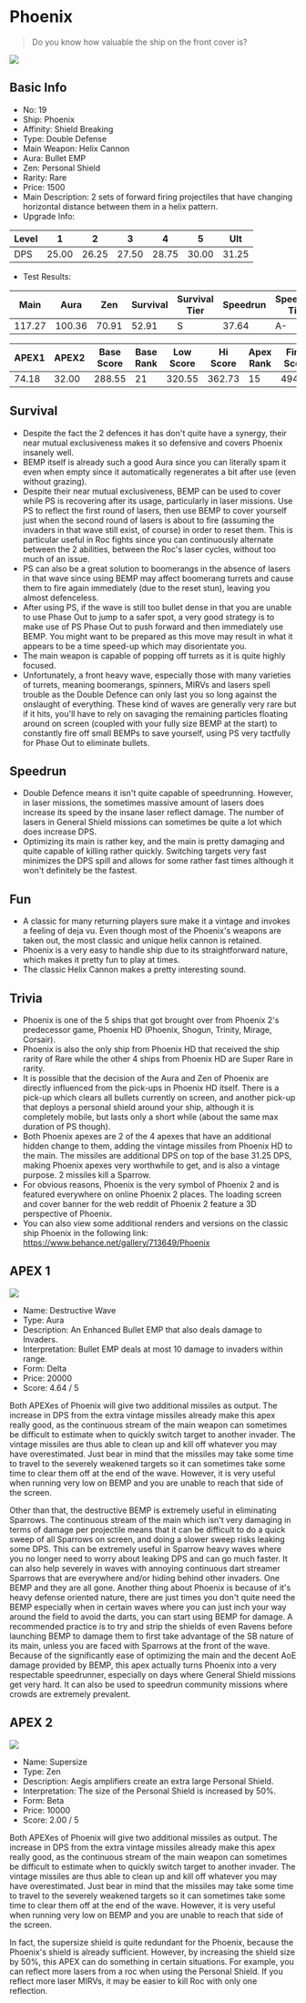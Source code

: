 # Phoenix

> Do you know how valuable the ship on the front cover is?

<img src="/ships/ship_19.png" style={{zoom:1}}/>

## Basic Info

- No: 19
- Ship: Phoenix
- Affinity: Shield Breaking
- Type: Double Defense
- Main Weapon: Helix Cannon
- Aura: Bullet EMP
- Zen: Personal Shield
- Rarity: Rare
- Price: 1500
- Main Description: 2 sets of forward firing projectiles that have changing horizontal distance between them in a helix pattern.
- Upgrade Info: 

| Level | 1 | 2 | 3 | 4 | 5 | Ult |
|--|--|--|--|--|--|--|
| DPS | 25.00 | 26.25 | 27.50 | 28.75 | 30.00 | 31.25 |

- Test Results: 

| Main | Aura | Zen | Survival | Survival Tier | Speedrun | Speedrun Tier | Fun | Fun Tier |
|--|--|--|--|--|--|--|--|--|
| 117.27 | 100.36 | 70.91 | 52.91 | S | 37.64 | A- | 40.91 | A |

| APEX1 | APEX2 | Base Score | Base Rank | Low Score | Hi Score | Apex Rank | Final Score | FinalRank |
|--|--|--|--|--|--|--|--|--|
| 74.18 | 32.00 | 288.55 | 21 | 320.55 | 362.73 | 15 | 494.18 | 13 |

## Survival

- Despite the fact the 2 defences it has don't quite have a synergy, their near mutual exclusiveness makes it so defensive and covers Phoenix insanely well.
- BEMP itself is already such a good Aura since you can literally spam it even when empty since it automatically regenerates a bit after use (even without grazing).
- Despite their near mutual exclusiveness, BEMP can be used to cover while PS is recovering after its usage, particularly in laser missions. Use PS to reflect the first round of lasers, then use BEMP to cover yourself just when the second round of lasers is about to fire (assuming the invaders in that wave still exist, of course) in order to reset them. This is particular useful in Roc fights since you can continuously alternate between the 2 abilities, between the Roc's laser cycles, without too much of an issue.
- PS can also be a great solution to boomerangs in the absence of lasers in that wave since using BEMP may affect boomerang turrets and cause them to fire again immediately (due to the reset stun), leaving you almost defenceless.
- After using PS, if the wave is still too bullet dense in that you are unable to use Phase Out to jump to a safer spot, a very good strategy is to make use of PS Phase Out to push forward and then immediately use BEMP. You might want to be prepared as this move may result in what it appears to be a time speed-up which may disorientate you.
- The main weapon is capable of popping off turrets as it is quite highly focused.
- Unfortunately, a front heavy wave, especially those with many varieties of turrets, meaning boomerangs, spinners, MIRVs and lasers spell trouble as the Double Defence can only last you so long against the onslaught of everything. These kind of waves are generally very rare but if it hits, you'll have to rely on savaging the remaining particles floating around on screen (coupled with your fully size BEMP at the start) to constantly fire off small BEMPs to save yourself, using PS very tactfully for Phase Out to eliminate bullets.

## Speedrun

- Double Defence means it isn't quite capable of speedrunning. However, in laser missions, the sometimes massive amount of lasers does increase its speed by the insane laser reflect damage. The number of lasers in General Shield missions can sometimes be quite a lot which does increase DPS.
- Optimizing its main is rather key, and the main is pretty damaging and quite capable of killing rather quickly. Switching targets very fast minimizes the DPS spill and allows for some rather fast times although it won't definitely be the fastest.

## Fun

- A classic for many returning players sure make it a vintage and invokes a feeling of deja vu. Even though most of the Phoenix's weapons are taken out, the most classic and unique helix cannon is retained.
- Phoenix is a very easy to handle ship due to its straightforward nature, which makes it pretty fun to play at times.
- The classic Helix Cannon makes a pretty interesting sound.

## Trivia

- Phoenix is one of the 5 ships that got brought over from Phoenix 2's predecessor game, Phoenix HD (Phoenix, Shogun, Trinity, Mirage, Corsair).
- Phoenix is also the only ship from Phoenix HD that received the ship rarity of Rare while the other 4 ships from Phoenix HD are Super Rare in rarity.
- It is possible that the decision of the Aura and Zen of Phoenix are directly influenced from the pick-ups in Phoenix HD itself. There is a pick-up which clears all bullets currently on screen, and another pick-up that deploys a personal shield around your ship, although it is completely mobile, but lasts only a short while (about the same max duration of PS though).
- Both Phoenix apexes are 2 of the 4 apexes that have an additional hidden change to them, adding the vintage missiles from Phoenix HD to the main. The missiles are additional DPS on top of the base 31.25 DPS, making Phoenix apexes very worthwhile to get, and is also a vintage purpose. 2 missiles kill a Sparrow.
- For obvious reasons, Phoenix is the very symbol of Phoenix 2 and is featured everywhere on online Phoenix 2 places. The loading screen and cover banner for the web reddit of Phoenix 2 feature a 3D perspective of Phoenix.
- You can also view some additional renders and versions on the classic ship Phoenix in the following link: https://www.behance.net/gallery/713649/Phoenix

## APEX 1

<img src="/ships/ship_19_apex_1.png" style={{zoom:1}}/>

- Name: Destructive Wave
- Type: Aura
- Description: An Enhanced Bullet EMP that also deals damage to Invaders.
- Interpretation: Bullet EMP deals at most 10 damage to invaders within range.
- Form: Delta
- Price: 20000
- Score: 4.64 / 5

Both APEXes of Phoenix will give two additional missiles as output. The increase in DPS from the extra vintage missiles already make this apex really good, as the continuous stream of the main weapon can sometimes be difficult to estimate when to quickly switch target to another invader. The vintage missiles are thus able to clean up and kill off whatever you may have overestimated. Just bear in mind that the missiles may take some time to travel to the severely weakened targets so it can sometimes take some time to clear them off at the end of the wave. However, it is very useful when running very low on BEMP and you are unable to reach that side of the screen.

Other than that, the destructive BEMP is extremely useful in eliminating Sparrows. The continuous stream of the main which isn't very damaging in terms of damage per projectile means that it can be difficult to do a quick sweep of all Sparrows on screen, and doing a slower sweep risks leaking some DPS. This can be extremely useful in Sparrow heavy waves where you no longer need to worry about leaking DPS and can go much faster. It can also help severely in waves with annoying continuous dart streamer Sparrows that are everywhere and/or hiding behind other invaders. One BEMP and they are all gone. Another thing about Phoenix is because of it's heavy defense oriented nature, there are just times you don't quite need the BEMP especially when in certain waves where you can just inch your way around the field to avoid the darts, you can start using BEMP for damage. A recommended practice is to try and strip the shields of even Ravens before launching BEMP to damage them to first take advantage of the SB nature of its main, unless you are faced with Sparrows at the front of the wave. Because of the significantly ease of optimizing the main and the decent AoE damage provided by BEMP, this apex actually turns Phoenix into a very respectable speedrunner, especially on days where General Shield missions get very hard. It can also be used to speedrun community missions where crowds are extremely prevalent.

## APEX 2

<img src="/ships/ship_19_apex_2.png" style={{zoom:1}}/>

- Name: Supersize
- Type: Zen
- Description: Aegis amplifiers create an extra large Personal Shield.
- Interpretation: The size of the Personal Shield is increased by 50%.
- Form: Beta
- Price: 10000
- Score: 2.00 / 5

Both APEXes of Phoenix will give two additional missiles as output. The increase in DPS from the extra vintage missiles already make this apex really good, as the continuous stream of the main weapon can sometimes be difficult to estimate when to quickly switch target to another invader. The vintage missiles are thus able to clean up and kill off whatever you may have overestimated. Just bear in mind that the missiles may take some time to travel to the severely weakened targets so it can sometimes take some time to clear them off at the end of the wave. However, it is very useful when running very low on BEMP and you are unable to reach that side of the screen.

In fact, the supersize shield is quite redundant for the Phoenix, because the Phoenix's shield is already sufficient. However, by increasing the shield size by 50%, this APEX can do something in certain situations. For example, you can reflect more lasers from a roc when using the Personal Shield. If you reflect more laser MIRVs, it may be easier to kill Roc with only one reflection.